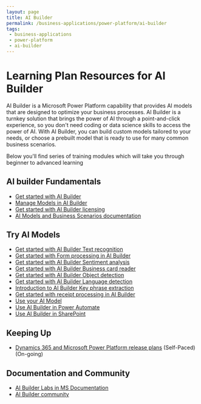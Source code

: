 ```yaml
---
layout: page
title: AI Builder
permalink: /business-applications/power-platform/ai-builder
tags:
 - business-applications
 - power-platform
 - ai-builder
---
```


# Learning Plan Resources for AI Builder

AI Builder is a Microsoft Power Platform capability that provides AI models that are designed to optimize your business processes. 
AI Builder is a turnkey solution that brings the power of AI through a point-and-click experience, so you don't need coding or data science skills to access the power of AI. 
With AI Builder, you can build custom models tailored to your needs, or choose a prebuilt model that is ready to use for many common business scenarios.

Below you'll find series of training modules which will take you through beginner to advanced learning

## AI builder Fundamentals

* [Get started with AI Builder](https://docs.microsoft.com/en-us/learn/modules/get-started-with-ai-builder/)
* [Manage Models in AI Builder](https://docs.microsoft.com/en-us/learn/modules/manage-models/)
* [Get started with AI Builder licensing](https://docs.microsoft.com/en-us/learn/modules/get-started-with-ai-builder-licensing/)
* [AI Models and Business Scenarios documentation](https://docs.microsoft.com/en-us/ai-builder/model-types)

## Try AI Models

* [Get started with AI Builder Text recognition](https://docs.microsoft.com/en-us/learn/modules/get-started-with-ai-builder-text-recognition/)
* [Get started with Form processing in AI Builder](https://docs.microsoft.com/en-us/learn/modules/get-started-with-form-processing/)
* [Get started with AI Builder Sentiment analysis](https://docs.microsoft.com/en-us/learn/modules/get-started-with-ai-builder-sentiment-analysis/)
* [Get started with AI Builder Business card reader](https://docs.microsoft.com/en-us/learn/modules/get-started-with-ai-business-card-reader/)
* [Get started with AI Builder Object detection](https://docs.microsoft.com/en-us/learn/modules/get-started-with-ai-builder-object-detection/)
* [Get started with AI Builder Language detection](https://docs.microsoft.com/en-us/learn/modules/get-started-with-ai-builder-language-detection/)
* [Introduction to AI Builder Key phrase extraction](https://docs.microsoft.com/en-us/learn/modules/get-started-with-ai-builder-key-phrase-extraction/)
* [Get started with receipt processing in AI Builder](https://docs.microsoft.com/en-us/learn/modules/ai-builder-receipt-processing/)
* [Use your AI Model](https://docs.microsoft.com/en-us/ai-builder/use-model)
* [Use AI Builder in Power Automate](https://docs.microsoft.com/en-us/learn/modules/ai-builder-power-automate/)
* [Use AI Builder in SharePoint](https://docs.microsoft.com/en-us/ai-builder/sharepoint-overview)

## Keeping Up

* [Dynamics 365 and Microsoft Power Platform release plans](https://docs.microsoft.com/en-us/dynamics365/release-plans/) (Self-Paced) (On-going)

## Documentation and Community

* [AI Builder Labs in MS Documentation](https://docs.microsoft.com/en-us/ai-builder/learn-ai-builder)
* [AI Builder community](https://docs.microsoft.com/en-us/ai-builder/share-your-experience)
